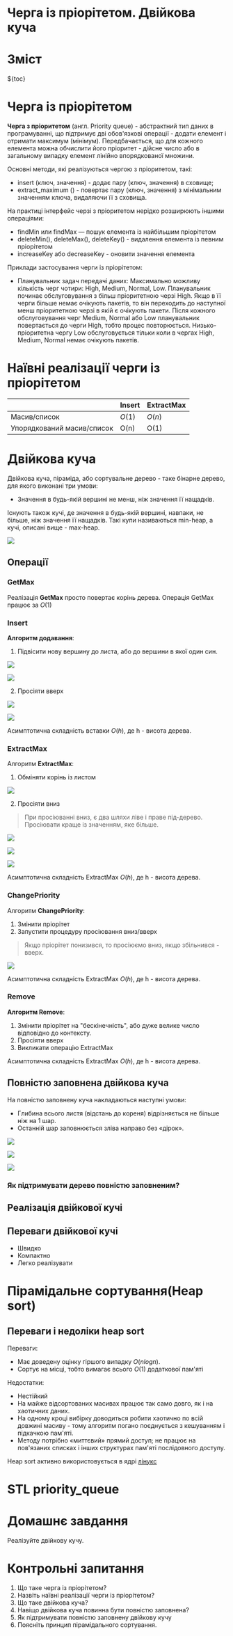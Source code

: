 # Черга із пріорітетом. Двійкова куча

# Зміст

${toc}

# Черга із пріорітетом

**Черга з пріоритетом** (англ. Priority queue) - абстрактний тип даних в програмуванні, що підтримує дві обов'язкові операції - додати елемент і отримати максимум (мінімум). Передбачається, що для кожного елемента можна обчислити його пріоритет - дійсне число або в загальному випадку елемент лінійно впорядкованої множини.

Основні методи, які реалізуються чергою з пріоритетом, такі:

- insert (ключ, значення) - додає пару (ключ, значення) в сховище;
- extract_maximum () - повертає пару (ключ, значення) з мінімальним значенням ключа, видаляючи її з сховища.

На практиці інтерфейс черзі з пріоритетом нерідко розширюють іншими операціями:
- findMin или findMax — пошук елемента із найбільшим пріорітетом
- deleteMin(), deleteMax(), deleteKey() - видалення елемента із певним пріорітетом
- increaseKey або decreaseKey - оновити значення елемента

Приклади застосування черги із пріорітетом:
- Планувальник задач передачі даних:
Максимально можливу кількість черг чотири: High, Medium, Normal, Low. Планувальник починає обслуговування з більш пріоритетною черзі High. Якщо в її черги більше немає очікують пакетів, то він переходить до наступної менш пріоритетною черзі в якій є очікують пакети. Після кожного обслуговування черг Medium, Normal або Low планувальник повертається до черги High, тобто процес повторюється. Низько-пріоритетна чергу Low обслуговується тільки коли в чергах High, Medium, Normal немає очікують пакетів.

# Наївні реалізації черги із пріорітетом

||Insert|ExtractMax|
|-|-|-|
|Масив/список|$O(1)$|$O(n)$|
|Упорядкований масив/список|O(n)|O(1)|

# Двійкова куча

Двійкова куча, піраміда, або сортувальне дерево - таке бінарне дерево, для якого виконані три умови:

- Значення в будь-якій вершині не менш, ніж значення її нащадків.

Існують також кучі, де значення в будь-якій вершині, навпаки, не більше, ніж значення її нащадків. Такі купи називаються min-heap, а кучі, описані вище - max-heap.

![](../resources/img/heap/img-1.png)

## Операції

### GetMax

Реалізація **GetMax** просто повертає корінь дерева. Операція GetMax працює за $O(1)$

### Insert

**Алгоритм додавання**:
1. Підвісити нову вершину до листа, або до вершини в якої один син.

![](../resources/img/heap/img-2.png)

![](../resources/img/heap/img-3.png)


2. Просіяти вверх

![](../resources/img/heap/img-4.png)

![](../resources/img/heap/img-5.png)

Асимптотична складність вставки $O(h)$, де h - висота дерева.


### ExtractMax

Алгоритм **ExtractMax**:

1. Обміняти корінь із листом

![](../resources/img/heap/img-6.png)

2. Просіяти вниз

> При просіюванні вниз, є два шляхи ліве і праве під-дерево. Просіювати краще із значенням, яке більше.

![](../resources/img/heap/img-7.png)

![](../resources/img/heap/img-8.png)

![](../resources/img/heap/img-9.png)

Асимптотична складність ExtractMax $O(h)$, де h - висота дерева.

### ChangePriority

Алгоритм **ChangePriority**:

1. Змінити пріорітет
2. Запустити процедуру просіювання вниз/вверх

> Якщо пріорітет понизився, то просіюємо вниз, якщо збільнився - вверх.

![](../resources/img/heap/img-10.png)

Асимптотична складність ExtractMax $O(h)$, де h - висота дерева.

### Remove

**Алгоритм Remove**:

1. Змінити пріорітет на "бескінечність", або дуже велике число відповідно до контексту.
2. Просіяти вверх
3. Викликати операцію ExtractMax

Асимптотична складність ExtractMax $O(h)$, де h - висота дерева.

## Повністю заповнена двійкова куча

На повністю заповнену куча накладаються наступні умови:
- Глибина всього листя (відстань до кореня) відрізняється не більше ніж на 1 шар.
- Останній шар заповнюється зліва направо без «дірок».

![](../resources/img/heap/img-11.png)

![](../resources/img/heap/img-12.png)

![](../resources/img/heap/img-13.png)

### Як  підтримувати дерево повністю заповненим?

## Реалізація двійкової кучі

## Переваги двійкової кучі

- Швидко
- Компактно
- Легко реалізувати



# Пірамідальне сортування(Heap sort)

## Переваги і недоліки heap sort

Переваги:
- Має доведену оцінку гіршого випадку $O(nlog n)$.
- Сортує на місці, тобто вимагає всього $O(1)$ додаткової пам'яті

Недостатки:

- Нестійкий
- На майже відсортованих масивах працює так само довго, як і на хаотичних даних.
- На одному кроці вибірку доводиться робити хаотично по всій довжині масиву - тому алгоритм погано поєднується з кешуванням і підкачкою пам'яті.
- Методу потрібно «миттєвий» прямий доступ; не працює на пов'язаних списках і інших структурах пам'яті послідовного доступу.

Heap sort активно використовується в ядрі [лінукс](https://elixir.bootlin.com/linux/latest/source/lib/sort.c)

# STL priority_queue

# Домашнє завдання

Реалізуйте двійкову кучу.

# Контрольні запитання

1. Що таке черга із пріорітетом?
2. Назвіть наївні реалізації черги із пріорітетом?
3. Що таке двійкова куча?
4. Навіщо двійкова куча повинна бути повністю заповнена?
5. Як підтримувати повністю заповнену двійкову кучу
6. Поясніть принцип пірамідального сортування.